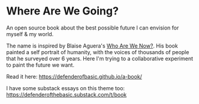 # Where Are We Going?

An open source book about the best possible future I can envision for myself & my world. 

The name is inspired by Blaise Aguera's [Who Are We Now?](https://whoarewenow.net/). His book painted a self portrait of humanity, with the voices of thousands of people that he surveyed over 6 years. Here I'm trying to a collaborative experiment to paint the future we want.

Read it here: https://defenderofbasic.github.io/a-book/

I have some substack essays on this theme too: https://defenderofthebasic.substack.com/t/book

